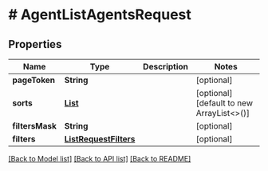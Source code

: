 # # AgentListAgentsRequest


## Properties 


Name | Type | Description | Notes
------------ | ------------- | ------------- | -------------
**pageToken**| **String** |   | [optional]
**sorts**| [**List<ListRequestSort>**](ListRequestSort.md) |   | [optional] [default to new ArrayList<>()]
**filtersMask**| **String** |   | [optional]
**filters**| [**ListRequestFilters**](ListRequestFilters.md) |   | [optional]


[[Back to Model list]](../../README.md#models) [[Back to API list]](../../README.md#endpoints) [[Back to README]](../../README.md)

